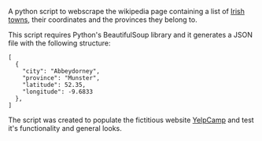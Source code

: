A python script to webscrape the wikipedia page containing a list of [Irish towns](https://en.wikipedia.org/wiki/List_of_towns_and_villages_in_the_Republic_of_Ireland), their coordinates and the provinces they belong to.

This script requires Python's BeautifulSoup library and it generates a JSON file with the following structure:

```
[
  {
    "city": "Abbeydorney",
    "province": "Munster",
    "latitude": 52.35,
    "longitude": -9.6833
  },
]
```

The script was created to populate the fictitious website [YelpCamp](https://github.com/alexandrearantes1/yelp-camp) and test it's functionality and general looks.
